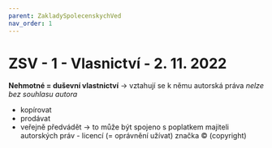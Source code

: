```yaml
---
parent: ZakladySpolecenskychVed
nav_order: 1
---
```

# ZSV - 1 - Vlasnictví - 2. 11. 2022
**Nehmotné = duševní vlastnictví**
-> vztahují se k němu autorská práva
*nelze bez souhlasu autora*
- kopírovat
- prodávat
- veřejně předvádět
-> to může být spojeno s poplatkem majiteli autorských práv - licencí (= oprávnění užívat) značka  © (copyright)